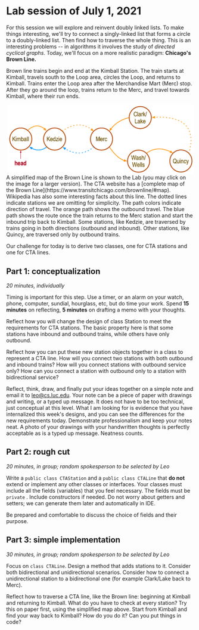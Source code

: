 # Lab session of July 1, 2021

For this session we will explore and reinvent doubly linked lists. To make
things interesting, we'll try to connect a singly-linked list that forms a
circle to a doubly-linked list. Then find how to traverse the whole thing. This
is an interesting problems -- in algorithms it involves the study of
_directed cyclical graphs_. Today, we'll focus on a more realistic paradigm:
**Chicago's Brown Line.**

Brown line trains begin and end at the Kimball Station. The train starts at
Kimball, travels south to the Loop area, circles the Loop, and returns to
Kimball. Trains enter the Loop area after the Merchandise Mart (Merc) stop.
After they go around the loop, trains return to the Merc, and travel towards
Kimball, where their run ends.

<img src="BrownLine.png" alt="drawing" width="500" align="right" />
A simplified map of the Brown Line is shown to the Lab (you may click on the 
image for a larger version). The CTA website has a [complete map of the 
Brown Line](https://www.transitchicago.com/brownline/#map). Wikipedia has 
also some interesting facts about this line.
The dotted lines 
indicate stations we are omitting for simplicity. The path colors indicate 
direction of travel. The orange path shows the outbound travel. The blue 
path shows the route once the train returns to the Merc station and start 
the inbound trip back to Kimball. Some stations, like Kedzie, are traversed by 
trains 
going in both directions (outbound and inbound). Other stations, like Quincy,
are traversed only by outbound trains. <br/>

Our challenge for today is to derive two classes, one for CTA stations and one
for CTA lines.

## Part 1: conceptualization

_20 minutes, individually_

Timing is important for this step. Use a timer, or an alarm on your watch,
phone, computer, sundial, hourglass, etc, but do time your work. Spend **15
minutes** on reflecting, **5 minutes** on drafting a memo with your thoughts.

Reflect how you will change the design of class Station to meet the requirements
for CTA stations. The basic property here is that some stations have inbound and
outbound trains, while others have only outbound.

Reflect how you can put these new station objects together in a class to
represent a CTA line. How will you connect two stations with both outbound and
inbound trains? How will you connect stations with outbound service only? How
can you connect a station with outbound only to a station with bidirectional
service?

Reflect, think, draw, and finally put your ideas together on a simple note and
email it to leo@cs.luc.edu. Your note can be a piece of paper with drawings and
writing, or a typed up message. It does not have to be too technical, just
conceptual at this level. What I am looking for is evidence that you have
internalized this week's designs, and you can see the differences for the new
requirements today. Demonstrate professionalism and keep your notes neat. A
photo of your drawings with your handwritten thoughts is perfectly acceptable as
is a typed up message. Neatness counts.

## Part 2: rough cut

_20 minutes, in group; random spokesperson to be selected by Leo_

Write a `public class CTAStation` and a `public class CTALine` that **do not**
extend or implement any other classes or interfaces. Your classes must include
all the fields (variables) that you feel necessary. The fields must be `private`
. Include constructors if needed. Do not worry about getters and setters; we can
generate them later and automatically in IDE.

Be prepared and comfortable to discuss the choice of fields and their purpose.

## Part 3: simple implementation

_30 minutes, in group; random spokesperson to be selected by Leo_

Focus on `class CTALine`. Design a method that adds stations to it. Consider
both bidirectional and unidirectional scenarios. Consider how to connect a
unidirectional station to a bidirectional one (for example Clark/Lake back to
Merc).

Reflect how to traverse a CTA line, like the Brown line: beginning at Kimball
and returning to Kimball. What do you have to check at every station? Try 
this on paper first, using the simplified map above. Start from Kimball and 
find your way back to Kimball? How do you do it? Can you put things in code?


